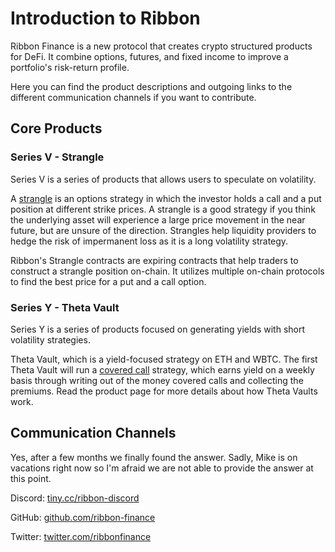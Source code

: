 # Introduction to Ribbon

Ribbon Finance is a new protocol that creates crypto structured products for DeFi. It combine options, futures, and fixed income to improve a portfolio's risk-return profile.

Here you can find the product descriptions and outgoing links to the different communication channels if you want to contribute.

## Core Products

### Series V - Strangle

Series V is a series of products that allows users to speculate on volatility.

A [strangle](https://en.wikipedia.org/wiki/Strangle_%28options%29) is an options strategy in which the investor holds a call and a put position at different strike prices. A strangle is a good strategy if you think the underlying asset will experience a large price movement in the near future, but are unsure of the direction. Strangles help liquidity providers to hedge the risk of impermanent loss as it is a long volatility strategy.

Ribbon's Strangle contracts are expiring contracts that help traders to construct a strangle position on-chain. It utilizes multiple on-chain protocols to find the best price for a put and a call option.  


### Series Y - Theta Vault

Series Y is a series of products focused on generating yields with short volatility strategies.

Theta Vault, which is a yield-focused strategy on ETH and WBTC. The first Theta Vault will run a [covered call](https://www.investopedia.com/terms/c/coveredcall.asp) strategy, which earns yield on a weekly basis through writing out of the money covered calls and collecting the premiums. Read the product page for more details about how Theta Vaults work.

## Communication Channels

Yes, after a few months we finally found the answer. Sadly, Mike is on vacations right now so I'm afraid we are not able to provide the answer at this point.

Discord: [tiny.cc/ribbon-discord](https://t.co/JTeBS6GaBi?amp=1)

GitHub: [github.com/ribbon-finance](https://github.com/ribbon-finance%20)

Twitter: [twitter.com/ribbonfinance](https://twitter.com/ribbonfinance)









